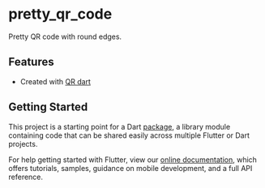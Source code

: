 # pretty_qr_code

Pretty QR code with round edges.

## Features

* Created with [QR dart](https://github.com/kevmoo/qr.dart)

## Getting Started

This project is a starting point for a Dart
[package](https://flutter.dev/developing-packages/),
a library module containing code that can be shared easily across
multiple Flutter or Dart projects.

For help getting started with Flutter, view our 
[online documentation](https://flutter.dev/docs), which offers tutorials, 
samples, guidance on mobile development, and a full API reference.
